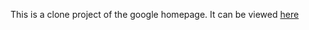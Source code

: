 This is a clone project of the google homepage.
It can be viewed <a href=“https://thatdudemitch.github.io/google_homepage“>here</a>
